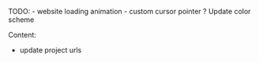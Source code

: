 TODO:
    - website loading animation
    - custom cursor pointer
    ? Update color scheme

Content:
  - update project urls
